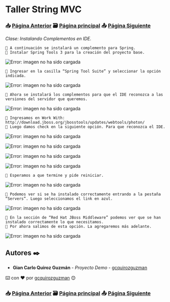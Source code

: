 # Taller String MVC                                                                       
### 📥 [Página Anterior](https://github.com/gcquirozguzman/java-spring-mvc-tcs-202004/tree/INSTC00001)          🗃️ [Página principal](https://github.com/gcquirozguzman/java-spring-mvc-tcs-202004)          📤 [Página Siguiente](https://github.com/gcquirozguzman/java-spring-mvc-tcs-202004/tree/CRDPR00001)

_Clase: Instalando Complementos en IDE._

```
📢 A continuación se instalará un complemento para Spring.
📢 Instalar Spring Tools 3 para la creación del proyecto base.
```
![Error: imagen no ha sido cargada](https://github.com/gcquirozguzman/java-spring-mvc-tcs-202004/blob/master/imagenes/INSTC00001_1.png)

```
📢 Ingresar en la casilla “Spring Tool Suite” y seleccionar la opción indicada.
```
![Error: imagen no ha sido cargada](https://github.com/gcquirozguzman/java-spring-mvc-tcs-202004/blob/master/imagenes/INSTC00001_2.png)

```
📢 Ahora se instalará los complementos para que el IDE reconozca a las versiones del servidor que queremos.
```
![Error: imagen no ha sido cargada](https://github.com/gcquirozguzman/java-spring-mvc-tcs-202004/blob/master/imagenes/INSTC00001_3.png)

```
📢 Ingresamos en Work With: http://download.jboss.org/jbosstools/updates/webtools/photon/
📢 Luego damos check en la siguiente opción. Para que reconozca el IDE.
```
![Error: imagen no ha sido cargada](https://github.com/gcquirozguzman/java-spring-mvc-tcs-202004/blob/master/imagenes/INSTC00001_4.png)

![Error: imagen no ha sido cargada](https://github.com/gcquirozguzman/java-spring-mvc-tcs-202004/blob/master/imagenes/INSTC00001_5.png)

![Error: imagen no ha sido cargada](https://github.com/gcquirozguzman/java-spring-mvc-tcs-202004/blob/master/imagenes/INSTC00001_6.png)

![Error: imagen no ha sido cargada](https://github.com/gcquirozguzman/java-spring-mvc-tcs-202004/blob/master/imagenes/INSTC00001_7.png)

```
📢 Esperamos a que termine y pide reiniciar.
```
![Error: imagen no ha sido cargada](https://github.com/gcquirozguzman/java-spring-mvc-tcs-202004/blob/master/imagenes/INSTC00001_8.png)

```
📢 Podemos ver si se ha instalado correctamente entrando a la pestaña “Servers”. Luego seleccionamos el link en azul.
```
![Error: imagen no ha sido cargada](https://github.com/gcquirozguzman/java-spring-mvc-tcs-202004/blob/master/imagenes/INSTC00001_9.png)

```
📢 En la sección de “Red Hat JBoss Middleware” podemos ver que se han instalado correctamente lo que necesitamos. 
📢 Por ahora salimos de esta opción. La agregaremos más adelante.

```
![Error: imagen no ha sido cargada](https://github.com/gcquirozguzman/java-spring-mvc-tcs-202004/blob/master/imagenes/INSTC00001_10.png)


## Autores ✒️

* **Gian Carlo Quiroz Guzmán** - *Proyecto Demo* - [gcquirozguzman](https://github.com/gcquirozguzman)

⌨️ con ❤️ por [gcquirozguzman](https://github.com/gcquirozguzman) 😊

### 📥 [Página Anterior](https://github.com/gcquirozguzman/java-spring-mvc-tcs-202004/tree/INSTC00001)          🗃️ [Página principal](https://github.com/gcquirozguzman/java-spring-mvc-tcs-202004)          📤 [Página Siguiente](https://github.com/gcquirozguzman/java-spring-mvc-tcs-202004/tree/CRDPR00001)
